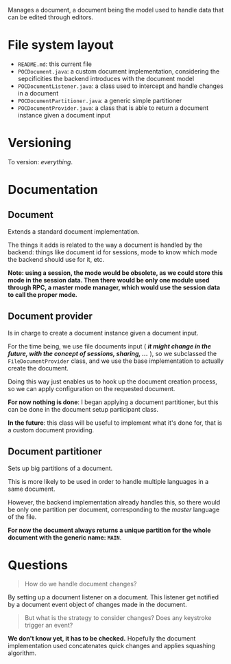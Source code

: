 Manages a document, a document being the model used to handle data that can be edited through editors.

# File system layout

* `README.md`: this current file
* `POCDocument.java`: a custom document implementation, considering the sepcificities the backend introduces with the document model
* `POCDocumentListener.java`: a class used to intercept and handle changes in a document
* `POCDocumentPartitioner.java`: a generic simple partitioner
* `POCDocumentProvider.java`: a class that is able to return a document instance given a document input

# Versioning

To version: _everything_.

# Documentation

## Document

Extends a standard document implementation.

The things it adds is related to the way a document is handled by the backend: things like document id for sessions, mode to know which mode the backend should use for it, etc.

__Note: using a session, the mode would be obsolete, as we could store this mode in the session data. Then there would be only one module used through RPC, a master mode manager, which would use the session data to call the proper mode.__

## Document provider

Is in charge to create a document instance given a document input.

For the time being, we use file documents input ( ___it might change in the future, with the concept of sessions, sharing, ...___ ), so we subclassed the `FileDocumentProvider` class, and we use the base implementation to actually create the document.

Doing this way just enables us to hook up the document creation process, so we can apply configuration on the requested document.

__For now nothing is done__: I began applying a document partitioner, but this can be done in the document setup participant class.

__In the future__: this class will be useful to implement what it's done for, that is a custom document providing.

## Document partitioner

Sets up big partitions of a document.

This is more likely to be used in order to handle multiple languages in a same document.

However, the backend implementation already handles this, so there would be only one partition per document, corresponding to the _master_ language of the file.

__For now the document always returns a unique partition for the whole document with the generic name: `MAIN`__.

# Questions

> How do we handle document changes?

By setting up a document listener on a document. This listener get notified by a document event object of changes made in the document.

> But what is the strategy to consider changes? Does any keystroke trigger an event?

__We don't know yet, it has to be checked.__ Hopefully the document implementation used concatenates quick changes and applies squashing algorithm.
